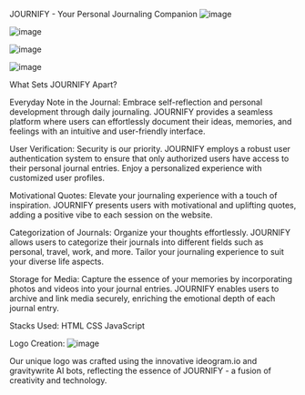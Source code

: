 JOURNIFY - Your Personal Journaling Companion
![image](https://github.com/Acqulenesara/Tinkherhack/assets/128407260/996fbd61-d3dc-41ea-842a-855a480be757)

![image](https://github.com/Acqulenesara/Tinkherhack/assets/128407260/bca179bf-423f-49b2-afae-3f7df7070b5a)

![image](https://github.com/Acqulenesara/Tinkherhack/assets/128407260/bf6a8cb7-c202-427e-a05f-cd84b791bf81)

![image](https://github.com/Acqulenesara/Tinkherhack/assets/128407260/6e0ef724-ad46-47ce-9e84-be9f1efcf4b1)

What Sets JOURNIFY Apart?

Everyday Note in the Journal:
Embrace self-reflection and personal development through daily journaling. JOURNIFY provides a seamless platform where users can effortlessly document their ideas, memories, and feelings with an intuitive and user-friendly interface.

User Verification:
Security is our priority. JOURNIFY employs a robust user authentication system to ensure that only authorized users have access to their personal journal entries. Enjoy a personalized experience with customized user profiles.

Motivational Quotes:
Elevate your journaling experience with a touch of inspiration. JOURNIFY presents users with motivational and uplifting quotes, adding a positive vibe to each session on the website.

Categorization of Journals:
Organize your thoughts effortlessly. JOURNIFY allows users to categorize their journals into different fields such as personal, travel, work, and more. Tailor your journaling experience to suit your diverse life aspects.

Storage for Media:
Capture the essence of your memories by incorporating photos and videos into your journal entries. JOURNIFY enables users to archive and link media securely, enriching the emotional depth of each journal entry.

Stacks Used:
HTML
CSS
JavaScript

Logo Creation:
![image](https://github.com/Acqulenesara/Tinkherhack/assets/128407260/79340596-db4a-4df0-a073-08de6a00bff4)

Our unique logo was crafted using the innovative ideogram.io and gravitywrite AI bots, reflecting the essence of JOURNIFY - a fusion of creativity and technology.
